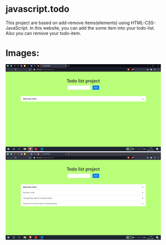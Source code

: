 # javascript.todo
This project are based on add-remove items(elements) using HTML-CSS-JavaScript. In this website, you can add the some item into your todo-list. Also you can remove your todo-item.

# Images:  
![Alt Text](https://github.com/Kumavat-Vijay/javascript.todo/blob/main/screenshots/Screenshot%20(22).png)
![Alt Text](https://github.com/Kumavat-Vijay/javascript.todo/blob/main/screenshots/Screenshot%20(23).png)

